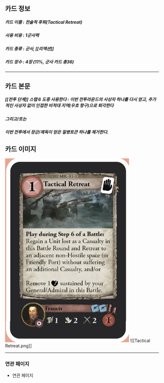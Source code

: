 ## 카드 정보
##### 카드 이름 : 전술적 후퇴(Tactical Retreat)
##### 사용 비용 : 1군사력
##### 카드 종류 : 군사, [[리액션]]
##### 카드 장수 : 4장 (11%, 군사 카드 총36)
---
## 카드 본문
##### [[전투 단계]] 스탭 6 도중 사용한다 : 이번 전투라운드의 사상자 하나를 다시 얻고, 추가적인 사상자 없이 인접한 비적대 지역(우호 항구)으로 퇴각한다
##### 그리고/또는
##### 이번 전투에서 장군/제독이 얻은 질병토큰 하나를 제거한다.

## 카드 이미지
<img src="\Assets\Tactical Retreat.png"/>
![[Tactical Retreat.png]]

--- 

### 연관 페이지
- 연관 페이지

